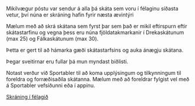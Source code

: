 Mikilvægur póstu var sendur á alla þá skáta sem voru í félaginu síðasta vetur, því núna er skráning hafin fyrir næsta ævintýri

Mælum með að skrá skátana sem fyrst þar sem það er mikil eftirspurn eftir skátastarfinu og vegna þess eru núna fjöldatakmarkanir í Drekaskátunum (max 25) og Fálkaskátunum (max 30).

Þetta er gert til að hámarka gæði skátastarfsins og auka ánægju skátana.

Þegar sveitirnar eru fullar þá mun myndast biðlisti.

Notast verður við Sportabler til að koma upplýsingum og tilkynningum til foreldra og forræðisaðila skátanna. Mælum með að foreldrar fylgist vel með á Sportabler vefsíðunni eða í appinu.

[Skráning í félagið](https://www.sportabler.com/shop/skjoldungar)

